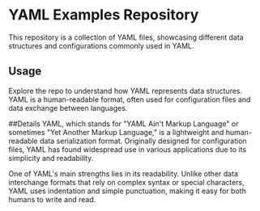 # YAML Examples Repository

This repository is a collection of YAML files, showcasing different data structures and configurations commonly used in YAML.

## Usage

Explore the repo to understand how YAML represents data structures. YAML is a human-readable format, often used for configuration files and data exchange between languages.

##Details
YAML, which stands for "YAML Ain't Markup Language" or sometimes "Yet Another Markup Language," is a lightweight and human-readable data serialization format. Originally designed for configuration files, YAML has found widespread use in various applications due to its simplicity and readability.

One of YAML's main strengths lies in its readability. Unlike other data interchange formats that rely on complex syntax or special characters, YAML uses indentation and simple punctuation, making it easy for both humans to write and read.
